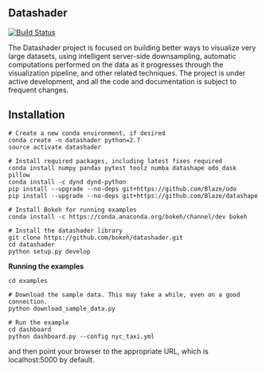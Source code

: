 Datashader
----------

[![Build Status](https://travis-ci.org/bokeh/datashader.svg)](https://travis-ci.org/bokeh/datashader)

The Datashader project is focused on building better ways to visualize
very large datasets, using intelligent server-side downsampling,
automatic computations performed on the data as it progresses through
the visualization pipeline, and other related techniques.  The project
is under active development, and all the code and documentation is
subject to frequent changes.

## Installation

```
# Create a new conda environment, if desired
conda create -n datashader python=2.7
source activate datashader

# Install required packages, including latest fixes required
conda install numpy pandas pytest toolz numba datashape odo dask pillow
conda install -c dynd dynd-python
pip install --upgrade --no-deps git+https://github.com/Blaze/odo
pip install --upgrade --no-deps git+https://github.com/Blaze/datashape

# Install Bokeh for running examples
conda install -c https://conda.anaconda.org/bokeh/channel/dev bokeh

# Install the datashader library
git clone https://github.com/bokeh/datashader.git
cd datashader
python setup.py develop
```

**Running the examples**

```
cd examples

# Download the sample data. This may take a while, even on a good connection.
python download_sample_data.py

# Run the example
cd dashboard
python dashboard.py --config nyc_taxi.yml
```

and then point your browser to the appropriate URL, which is localhost:5000 by default.
